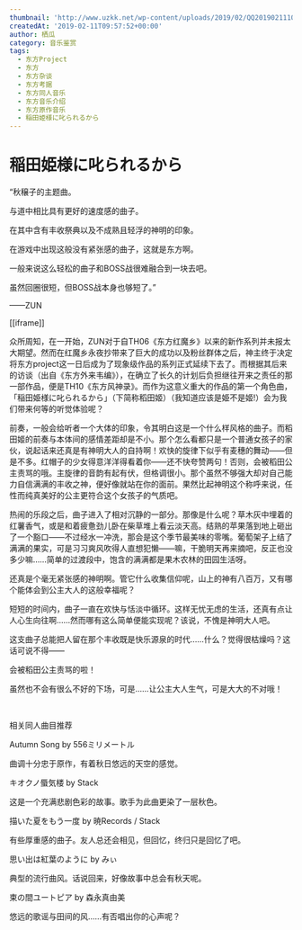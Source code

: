 ```yaml
---
thumbnail: 'http://www.uzkk.net/wp-content/uploads/2019/02/QQ20190211101007-825x510.png'
createdAt: '2019-02-11T09:57:52+00:00'
author: 栖瓜
category: 音乐鉴赏
tags:
  - 东方Project
  - 东方
  - 东方杂谈
  - 东方考据
  - 东方同人音乐
  - 东方音乐介绍
  - 东方原作音乐
  - 稲田姫様に叱られるから
---
```


# 稲田姫様に叱られるから

“秋穣子的主题曲。

与道中相比具有更好的速度感的曲子。

在其中含有丰收祭典以及不成熟且轻浮的神明的印象。

在游戏中出现这般没有紧张感的曲子，这就是东方啊。

一般来说这么轻松的曲子和BOSS战很难融合到一块去吧。

虽然回圈很短，但BOSS战本身也够短了。”

——ZUN

[[iframe]]

众所周知，在一开始，ZUN对于自TH06《东方红魔乡》以来的新作系列并未报太大期望。然而在红魔乡永夜抄带来了巨大的成功以及粉丝群体之后，神主终于决定将东方project这一日后成为了现象级作品的系列正式延续下去了。而根据其后来的访谈（出自《东方外来韦编》），在确立了长久的计划后负担继往开来之责任的那一部作品，便是TH10《东方风神录》。而作为这意义重大的作品的第一个角色曲，「稲田姫様に叱られるから」（下简称稻田姬）（我知道应该是姫不是姬!）会为我们带来何等的听觉体验呢？

前奏，一般会给听者一个大体的印象，令其明白这是一个什么样风格的曲子。而稻田姬的前奏与本体间的感情差距却是不小。那个怎么看都只是一个普通女孩子的家伙，说起话来还真是有神明大人的自持啊！欢快的旋律下似乎有麦穗的舞动——但是不多。红帽子的少女得意洋洋得看着你——还不快夸赞两句！否则，会被稻田公主责骂的哦。主旋律的音韵有起有伏，但格调很小。那个虽然不够强大却对自己能力自信满满的丰收之神，便好像就站在你的面前。果然比起神明这个称呼来说，任性而纯真美好的公主更符合这个女孩子的气质吧。

热闹的乐段之后，曲子进入了相对沉静的一部分。那像是什么呢？草木灰中埋着的红薯香气，或是和着疲惫劲儿卧在柴草堆上看云淡天高。结熟的苹果落到地上砸出了一个豁口——不过经水一冲洗，那会是这个季节最美味的零嘴。葡萄架子上结了满满的果实，可是习习爽风吹得人直想犯懒——嘛，干脆明天再来摘吧，反正也没多少嘛……简单的过渡段中，饱含的满满都是果木农林的田园生活呀。

还真是个毫无紧张感的神明啊。管它什么收集信仰呢，山上的神有八百万，又有哪个能体会到公主大人的这般幸福呢？

短短的时间内，曲子一直在欢快与恬淡中循环。这样无忧无虑的生活，还真有点让人心生向往啊……然而哪有这么简单便能实现呢？该说，不愧是神明大人吧。

这支曲子总能把人留在那个丰收既是快乐源泉的时代……什么？觉得很枯燥吗？这话可说不得——

会被稻田公主责骂的啦！

虽然也不会有很么不好的下场，可是……让公主大人生气，可是大大的不对哦！

 

相关同人曲目推荐

Autumn Song by 556ミリメートル

曲调十分忠于原作，有着秋日悠远的天空的感觉。

キオクノ蜃気楼 by Stack

这是一个充满悲剧色彩的故事。歌手为此曲更染了一层秋色。

描いた夏をもう一度 by 暁Records / Stack

有些厚重感的曲子。友人总还会相见，但回忆，终归只是回忆了吧。

思い出は紅葉のように by みぃ

典型的流行曲风。话说回来，好像故事中总会有秋天呢。

束の間ユートピア by 森永真由美

悠远的歌谣与田间的风……有否唱出你的心声呢？
